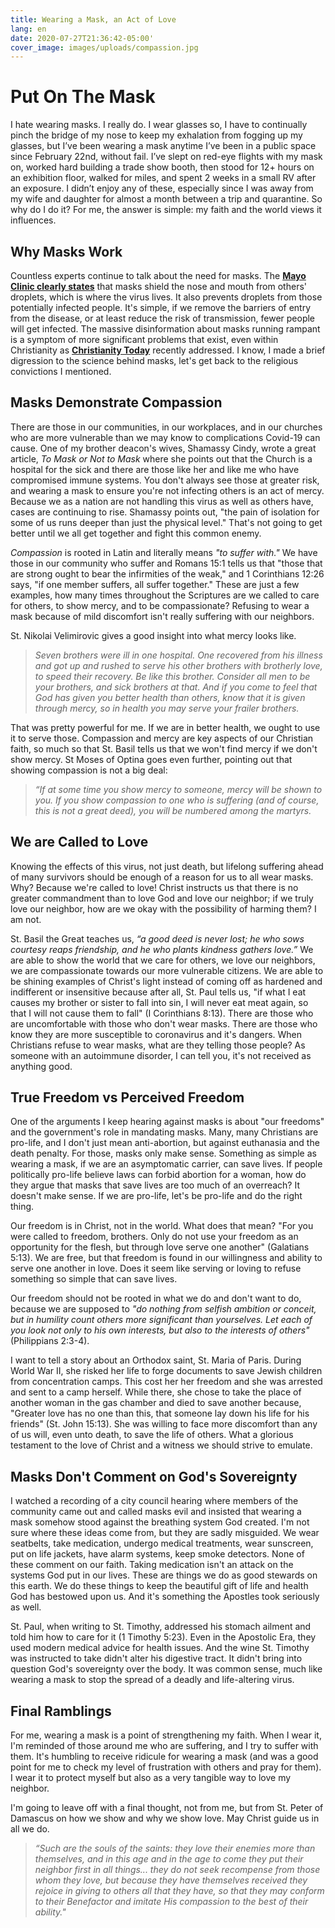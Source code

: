 ```yaml
---
title: Wearing a Mask, an Act of Love
lang: en
date: 2020-07-27T21:36:42-05:00'
cover_image: images/uploads/compassion.jpg
---
```

# Put On The Mask

I hate wearing masks. I really do. I wear glasses so, I have to continually pinch the bridge of my nose to keep my exhalation from fogging up my glasses, but I’ve been wearing a mask anytime I’ve been in a public space since February 22nd, without fail. I’ve slept on red-eye flights with my mask on, worked hard building a trade show booth, then stood for 12+ hours on an exhibition floor, walked for miles, and spent 2 weeks in a small RV after an exposure. I didn’t enjoy any of these, especially since I was away from my wife and daughter for almost a month between a trip and quarantine. So why do I do it? For me, the answer is simple: my faith and the world views it influences.


## Why Masks Work
Countless experts continue to talk about the need for masks. The **[Mayo Clinic clearly states](https://www.mayoclinic.org/diseases-conditions/coronavirus/in-depth/coronavirus-mask/art-20485449)** that masks shield the nose and mouth from others' droplets, which is where the virus lives. It also prevents droplets from those potentially infected people. It's simple, if we remove the barriers of entry from the disease, or at least reduce the risk of transmission, fewer people will get infected. The massive disinformation about masks running rampant is a symptom of more significant problems that exist, even within Christianity as **[Christianity Today](https://www.christianitytoday.com/edstetzer/2020/june/conspiracy-theories-engaging-online-and-wisdom-intersection.html)** recently addressed. I know, I made a brief digression to the science behind masks, let's get back to the religious convictions I mentioned.

## Masks Demonstrate Compassion
There are those in our communities, in our workplaces, and in our churches who are more vulnerable than we may know to complications Covid-19 can cause. One of my brother deacon's wives, Shamassy Cindy, wrote a great article, *To Mask or Not to Mask* where she points out that the Church is a hospital for the sick and there are those like her and like me who have compromised immune systems. You don't always see those at greater risk, and wearing a mask to ensure you're not infecting others is an act of mercy. Because we as a nation are not handling this virus as well as others have, cases are continuing to rise. Shamassy points out, "the pain of isolation for some of us runs deeper than just the physical level." That's not going to get better until we all get together and fight this common enemy.

*Compassion* is rooted in Latin and literally means *"to suffer with."* We have those in our community who suffer and Romans 15:1 tells us that "those that are strong ought to bear the infirmities of the weak," and 1 Corinthians 12:26 says, "if one member suffers, all suffer together." These are just a few examples, how many times throughout the Scriptures are we called to care for others, to show mercy, and to be compassionate? Refusing to wear a mask because of mild discomfort isn't really suffering with our neighbors.

St. Nikolai Velimirovic gives a good insight into what mercy looks like.
> *Seven brothers were ill in one hospital. One recovered from his illness and got up and rushed to serve his other brothers with brotherly love, to speed their recovery. Be like this brother. Consider all men to be your brothers, and sick brothers at that. And if you come to feel that God has given you better health than others, know that it is given through mercy, so in health you may serve your frailer brothers.*

That was pretty powerful for me. If we are in better health, we ought to use it to serve those. Compassion and mercy are key aspects of our Christian faith, so much so that St. Basil tells us that we won't find mercy if we don't show mercy. St Moses of Optina goes even further, pointing out that showing compassion is not a big deal:
> *“If at some time you show mercy to someone, mercy will be shown to you. If you show compassion to one who is suffering (and of course, this is not a great deed), you will be numbered among the martyrs.*


## We are Called to Love
Knowing the effects of this virus, not just death, but lifelong suffering ahead of many survivors should be enough of a reason for us to all wear masks. Why? Because we're called to love! Christ instructs us that there is no greater commandment than to love God and love our neighbor; if we truly love our neighbor, how are we okay with the possibility of harming them? I am not.

St. Basil the Great teaches us, *“a good deed is never lost; he who sows courtesy reaps friendship, and he who plants kindness gathers love.”* We are able to show the world that we care for others, we love our neighbors, we are compassionate towards our more vulnerable citizens. We are able to be shining examples of Christ's light instead of coming off as hardened and indifferent or insensitive because after all, St. Paul tells us, "if what I eat causes my brother or sister to fall into sin, I will never eat meat again, so that I will not cause them to fall" (I Corinthians 8:13). There are those who are uncomfortable with those who don't wear masks. There are those who know they are more susceptible to coronavirus and it's dangers. When Christians refuse to wear masks, what are they telling those people? As someone with an autoimmune disorder, I can tell you, it's not received as anything good.

## True Freedom vs Perceived Freedom

One of the arguments I keep hearing against masks is about "our freedoms" and the government's role in mandating masks. Many, many Christians are pro-life, and I don't just mean anti-abortion, but against euthanasia and the death penalty. For those, masks only make sense. Something as simple as wearing a mask, if we are an asymptomatic carrier, can save lives. If people politically pro-life believe laws can forbid abortion for a woman, how do they argue that masks that save lives are too much of an overreach? It doesn't make sense. If we are pro-life, let's be pro-life and do the right thing.

Our freedom is in Christ, not in the world. What does that mean? "For you were called to freedom, brothers. Only do not use your freedom as an opportunity for the flesh, but through love serve one another" (Galatians 5:13). We are free, but that freedom is found in our willingness and ability to serve one another in love. Does it seem like serving or loving to refuse something so simple that can save lives.

Our freedom should not be rooted in what we do and don't want to do, because we are supposed to *"do nothing from selfish ambition or conceit, but in humility count others more significant than yourselves. Let each of you look not only to his own interests, but also to the interests of others"* (Philippians 2:3-4).

I want to tell a story about an Orthodox saint, St. Maria of Paris. During World War II, she risked her life to forge documents to save Jewish children from concentration camps. This cost her her freedom and she was arrested and sent to a camp herself. While there, she chose to take the place of another woman in the gas chamber and died to save another because, "Greater love has no one than this, that someone lay down his life for his friends" (St. John 15:13). She was willing to face more discomfort than any of us will, even unto death, to save the life of others. What a glorious testament to the love of Christ and a witness we should strive to emulate.

## Masks Don't Comment on God's Sovereignty

I watched a recording of a city council hearing where members of the community came out and called masks evil and insisted that wearing a mask somehow stood against the breathing system God created. I'm not sure where these ideas come from, but they are sadly misguided. We wear seatbelts, take medication, undergo medical treatments, wear sunscreen, put on life jackets, have alarm systems, keep smoke detectors. None of these comment on our faith. Taking medication isn't an attack on the systems God put in our lives. These are things we do as good stewards on this earth. We do these things to keep the beautiful gift of life and health God has bestowed upon us. And it's something the Apostles took seriously as well.

St. Paul, when writing to St. Timothy, addressed his stomach ailment and told him how to care for it (1 Timothy 5:23). Even in the Apostolic Era, they used modern medical advice for health issues. And the wine St. Timothy was instructed to take didn't alter his digestive tract. It didn't bring into question God's sovereignty over the body. It was common sense, much like wearing a mask to stop the spread of a deadly and life-altering virus.

## Final Ramblings
For me, wearing a mask is a point of strengthening my faith. When I wear it, I'm reminded of those around me who are suffering, and I try to suffer with them. It's humbling to receive ridicule for wearing a mask (and was a good point for me to check my level of frustration with others and pray for them). I wear it to protect myself but also as a very tangible way to love my neighbor.


I'm going to leave off with a final thought, not from me, but from St. Peter of Damascus on how we show and why we show love. May Christ guide us in all we do.

> *“Such are the souls of the saints: they love their enemies more than themselves, and in this age and in the age to come they put their neighbor first in all things... they do not seek recompense from those whom they love, but because they have themselves received they rejoice in giving to others all that they have, so that they may conform to their Benefactor and imitate His compassion to the best of their ability."*
